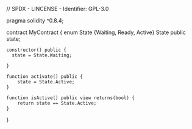 // SPDX - LINCENSE - Identifier: GPL-3.0 

pragma solidity ^0.8.4;

contract MyContract { 
    enum State {Waiting, Ready, Active}
    State public state;
    
    constructor() public {
      state = State.Waiting;

    }

    function activate() public {
        state = State.Active;
    }

    function isActive() public view returns(bool) {
        return state == State.Active;
    }
}
    
